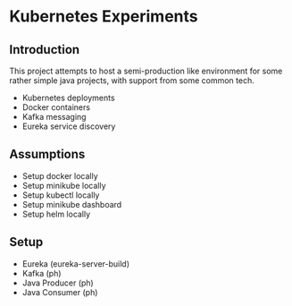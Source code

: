 # Kubernetes Experiments
## Introduction
This project attempts to host a semi-production like environment for some rather simple java projects, with support from some common tech.
* Kubernetes deployments
* Docker containers
* Kafka messaging
* Eureka service discovery
## Assumptions
* Setup docker locally
* Setup minikube locally
* Setup kubectl locally
* Setup minikube dashboard
* Setup helm locally
## Setup
* Eureka (eureka-server-build)
* Kafka (ph)
* Java Producer (ph)
* Java Consumer (ph)
